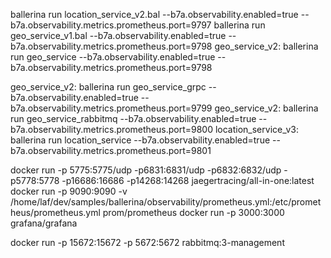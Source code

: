 ballerina run location_service_v2.bal --b7a.observability.enabled=true --b7a.observability.metrics.prometheus.port=9797
ballerina run geo_service_v1.bal --b7a.observability.enabled=true --b7a.observability.metrics.prometheus.port=9798
geo_service_v2: ballerina run geo_service --b7a.observability.enabled=true --b7a.observability.metrics.prometheus.port=9798

geo_service_v2: ballerina run geo_service_grpc --b7a.observability.enabled=true --b7a.observability.metrics.prometheus.port=9799
geo_service_v2: ballerina run geo_service_rabbitmq --b7a.observability.enabled=true --b7a.observability.metrics.prometheus.port=9800
location_service_v3: ballerina run location_service --b7a.observability.enabled=true --b7a.observability.metrics.prometheus.port=9801

docker run -p 5775:5775/udp -p6831:6831/udp -p6832:6832/udp -p5778:5778 -p16686:16686 -p14268:14268 jaegertracing/all-in-one:latest
docker run -p 9090:9090 -v /home/laf/dev/samples/ballerina/observability/prometheus.yml:/etc/prometheus/prometheus.yml prom/prometheus
docker run -p 3000:3000 grafana/grafana

docker run -p 15672:15672 -p 5672:5672 rabbitmq:3-management
